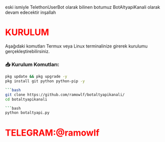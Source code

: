 eski ismiyle TelethonUserBot olarak bilinen botumuz BotAltyapiKanali olarak devam edecektir inşallah 

# <span style="color: red;">KURULUM</span>

Aşağıdaki komutları Termux veya Linux terminalinize girerek kurulumu gerçekleştirebilirsiniz.

### 📥 Kurulum Komutları:
```bash
pkg update && pkg upgrade -y
pkg install git python python-pip -y

```bash
git clone https://github.com/ramowlf/botaltyapikanali/
cd botaltyapikanali

```bash
python botaltyapi.py

```
# <span style="color: red;">TELEGRAM:@ramowlf</span>
